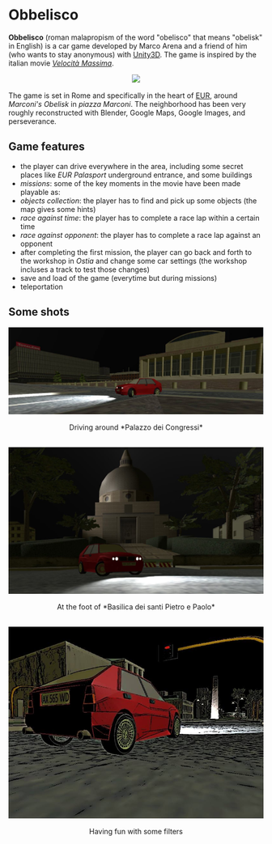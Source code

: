 # Obbelisco

**Obbelisco** (roman malapropism of the word "obelisco" that means "obelisk" in English) is a car game developed by Marco Arena and a friend of him (who wants to stay anonymous) with [Unity3D](https://unity.com/). The game is inspired by the italian movie [*Velocità Massima*](https://it.wikipedia.org/wiki/Velocit%C3%A0_massima_(film)).

<center>
<img src="/pics/home-screen.gif">
</center>

The game is set in Rome and specifically in the heart of [EUR](https://it.wikipedia.org/wiki/Europa_(Roma)), around *Marconi's Obelisk* in *piazza Marconi*. The neighborhood has been very roughly reconstructed with Blender, Google Maps, Google Images, and perseverance.

## Game features

-  the player can drive everywhere in the area, including some secret places like *EUR Palasport* underground entrance, and some buildings
-  *missions*: some of the key moments in the movie have been made playable as:
  - *objects collection*: the player has to find and pick up some objects (the map gives some hints)
  - *race against time*: the player has to complete a race lap within a certain time
  - *race against opponent*: the player has to complete a race lap against an opponent
- after completing the first mission, the player can go back and forth to the workshop in *Ostia* and change some car settings (the workshop incluses a track to test those changes)
- save and load of the game (everytime but during missions)
- teleportation

## Some shots

<center>
<img src="/pics/congressi.jpg">
  <p>Driving around *Palazzo dei Congressi*</p>
</center>

</br>

<center>
<img src="/pics/ss-pp.jpg">
  <p>At the foot of *Basilica dei santi Pietro e Paolo*</p>
</center>

</br>

<center>
<img src="/pics/art-shot.jpg">
  <p>Having fun with some filters</p>
</center>

